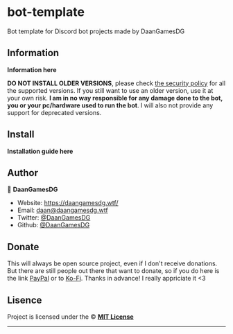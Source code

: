 <h1 align="left"><strong>bot-template</strong></h1>

Bot template for Discord bot projects made by DaanGamesDG

## Information

**Information here**

**DO NOT INSTALL OLDER VERSIONS**, please check [the security policy](/SECURITY.md) for all the supported versions. If you still want to use an older version, use it at your own risk. **I am in no way responsible for any damage done to the bot, you or your pc/hardware used to run the bot**. I will also not provide any support for deprecated versions.

## Install

**Installation guide here**

## Author

👤 **DaanGamesDG**

- Website: https://daangamesdg.wtf/
- Email: <daan@daangamesdg.wtf>
- Twitter: [@DaanGamesDG](https://twitter.com/DaanGamesDG)
- Github: [@DaanGamesDG](https://github.com/DaanGamesDG)

## Donate

This will always be open source project, even if I don't receive donations. But there are still people out there that want to donate, so if you do here is the link [PayPal](https://paypal.me/daangamesdg) or to [Ko-Fi](https://daangamesdg.wtf/kofi). Thanks in advance! I really appriciate it <3

## Lisence

Project is licensed under the © [**MIT License**](/LICENSE)

---
